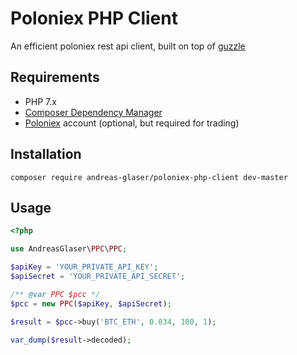 # Poloniex PHP Client
An efficient poloniex rest api client, built on top of [guzzle](https://github.com/guzzle/guzzle)

## Requirements
* PHP 7.x
* [Composer Dependency Manager](https://getcomposer.org/)
* [Poloniex](https://poloniex.com/) account (optional, but required for trading)

## Installation
```shell
composer require andreas-glaser/poloniex-php-client dev-master
```

## Usage
```php
<?php

use AndreasGlaser\PPC\PPC;

$apiKey = 'YOUR_PRIVATE_API_KEY';
$apiSecret = 'YOUR_PRIVATE_API_SECRET';

/** @var PPC $pcc */
$pcc = new PPC($apiKey, $apiSecret);

$result = $pcc->buy('BTC_ETH', 0.034, 100, 1);

var_dump($result->decoded);